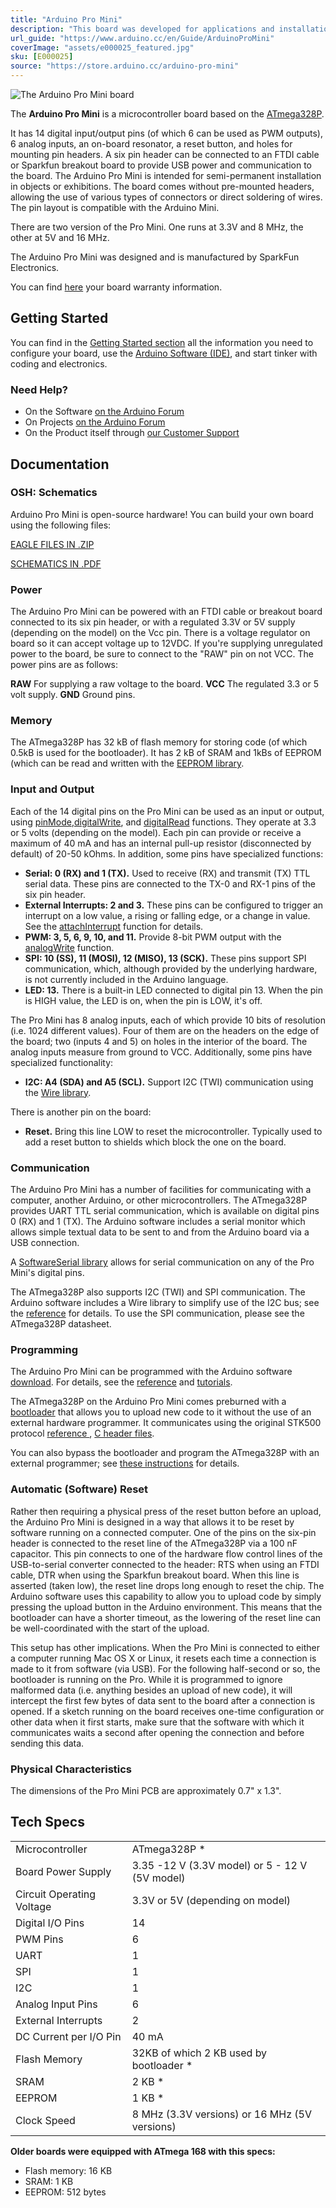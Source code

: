 ```yaml
---
title: "Arduino Pro Mini"
description: "This board was developed for applications and installations where space is premium and projects are made as permanent set ups. Small, available in 3.3 V and 5 V versions, powered by ATmega328P."
url_guide: "https://www.arduino.cc/en/Guide/ArduinoProMini"
coverImage: "assets/e000025_featured.jpg"
sku: [E000025]
source: "https://store.arduino.cc/arduino-pro-mini"
---
```


![The Arduino Pro Mini board](./assets/e000025_featured.jpg)

The **Arduino Pro Mini** is a microcontroller board based on the [ATmega328P](http://www.atmel.com/Images/Atmel-8271-8-bit-AVR-Microcontroller-ATmega48A-48PA-88A-88PA-168A-168PA-328-328P_datasheet.pdf).

It has 14 digital input/output pins (of which 6 can be used as PWM outputs), 6 analog inputs, an on-board resonator, a reset button, and holes for mounting pin headers. A six pin header can be connected to an FTDI cable or Sparkfun breakout board to provide USB power and communication to the board.
The Arduino Pro Mini is intended for semi-permanent installation in objects or exhibitions. The board comes without pre-mounted headers, allowing the use of various types of connectors or direct soldering of wires. The pin layout is compatible with the Arduino Mini.

There are two version of the Pro Mini. One runs at 3.3V and 8 MHz, the other at 5V and 16 MHz.

The Arduino Pro Mini was designed and is manufactured by SparkFun Electronics.

You can find [here](https://www.arduino.cc/en/Main/warranty) your board warranty information.

## Getting Started

You can find in the [Getting Started section](https://www.arduino.cc/en/Guide/ArduinoProMini) all the information you need to configure your board, use the [Arduino Software (IDE)](https://www.arduino.cc/en/Main/Software), and start tinker with coding and electronics.

### Need Help?

* On the Software [on the Arduino Forum](https://forum.arduino.cc/index.php?board=63.0)
* On Projects [on the Arduino Forum](https://forum.arduino.cc/index.php?board=3.0)
* On the Product itself through [our Customer Support](https://support.arduino.cc/hc)

## Documentation

### OSH: Schematics

Arduino Pro Mini is open-source hardware! You can build your own board using the following files:

[EAGLE FILES IN .ZIP](https://www.arduino.cc/en/uploads/Main/arduino-pro-mini-reference-design.zip)

[SCHEMATICS IN .PDF](https://www.arduino.cc/en/uploads/Main/Arduino-Pro-Mini-schematic.pdf)

### Power

The Arduino Pro Mini can be powered with an FTDI cable or breakout board connected to its six pin header, or with a regulated 3.3V or 5V supply (depending on the model) on the Vcc pin. There is a voltage regulator on board so it can accept voltage up to 12VDC. If you're supplying unregulated power to the board, be sure to connect to the "RAW" pin on not VCC.
The power pins are as follows:

**RAW** For supplying a raw voltage to the board.
**VCC** The regulated 3.3 or 5 volt supply.
**GND** Ground pins.

### Memory

The ATmega328P has 32 kB of flash memory for storing code (of which 0.5kB is used for the bootloader). It has 2 kB of SRAM and 1kBs of EEPROM (which can be read and written with the [EEPROM library](http://www.arduino.cc/en/Reference/EEPROM).

### Input and Output

Each of the 14 digital pins on the Pro Mini can be used as an input or output, using [pinMode](https://www.arduino.cc/reference/en/language/functions/digital-io/pinmode/),[digitalWrite](https://www.arduino.cc/reference/en/language/functions/digital-io/digitalwrite/), and [digitalRead](https://www.arduino.cc/reference/en/language/functions/digital-io/digitalread/) functions. They operate at 3.3 or 5 volts (depending on the model). Each pin can provide or receive a maximum of 40 mA and has an internal pull-up resistor (disconnected by default) of 20-50 kOhms. In addition, some pins have specialized functions:

* **Serial: 0 (RX) and 1 (TX).** Used to receive (RX) and transmit (TX) TTL serial data. These pins are connected to the TX-0 and RX-1 pins of the six pin header.
* **External Interrupts: 2 and 3.** These pins can be configured to trigger an interrupt on a low value, a rising or falling edge, or a change in value. See the [attachInterrupt](https://www.arduino.cc/reference/en/language/functions/external-interrupts/attachinterrupt/) function for details.
* **PWM: 3, 5, 6, 9, 10, and 11.** Provide 8-bit PWM output with the [analogWrite](https://www.arduino.cc/reference/en/language/functions/analog-io/analogwrite/) function.
* **SPI: 10 (SS), 11 (MOSI), 12 (MISO), 13 (SCK).** These pins support SPI communication, which, although provided by the underlying hardware, is not currently included in the Arduino language.
* **LED: 13.** There is a built-in LED connected to digital pin 13\. When the pin is HIGH value, the LED is on, when the pin is LOW, it's off.

The Pro Mini has 8 analog inputs, each of which provide 10 bits of resolution (i.e. 1024 different values). Four of them are on the headers on the edge of the board; two (inputs 4 and 5) on holes in the interior of the board. The analog inputs measure from ground to VCC. Additionally, some pins have specialized functionality:

* **I2C: A4 (SDA) and A5 (SCL).** Support I2C (TWI) communication using the [Wire library](https://www.arduino.cc/reference/en/language/functions/communication/wire/).

There is another pin on the board:

* **Reset.** Bring this line LOW to reset the microcontroller. Typically used to add a reset button to shields which block the one on the board.

### Communication

The Arduino Pro Mini has a number of facilities for communicating with a computer, another Arduino, or other microcontrollers. The ATmega328P provides UART TTL serial communication, which is available on digital pins 0 (RX) and 1 (TX). The Arduino software includes a serial monitor which allows simple textual data to be sent to and from the Arduino board via a USB connection.

A [SoftwareSerial library](http://www.arduino.cc/en/Reference/SoftwareSerial) allows for serial communication on any of the Pro Mini's digital pins.

The ATmega328P also supports I2C (TWI) and SPI communication. The Arduino software includes a Wire library to simplify use of the I2C bus; see the [reference](https://www.arduino.cc/reference/en/language/functions/communication/wire/) for details. To use the SPI communication, please see the ATmega328P datasheet.

### Programming

The Arduino Pro Mini can be programmed with the Arduino software [download](https://www.arduino.cc/en/software). For details, see the [reference](https://www.arduino.cc/reference/en/) and [tutorials](https://docs.arduino.cc/tutorials/).

The ATmega328P on the Arduino Pro Mini comes preburned with a [bootloader](https://docs.arduino.cc/hacking/software/Bootloader) that allows you to upload new code to it without the use of an external hardware programmer. It communicates using the original STK500 protocol [reference ](http://www.atmel.com/dyn/resources/prod*documents/doc2525.pdf), [C header files](http://www.atmel.com/dyn/resources/prod*documents/avr061.zip).

You can also bypass the bootloader and program the ATmega328P with an external programmer; see [these instructions](https://docs.arduino.cc/hacking/software/Programmer) for details.

### Automatic (Software) Reset

Rather then requiring a physical press of the reset button before an upload, the Arduino Pro Mini is designed in a way that allows it to be reset by software running on a connected computer. One of the pins on the six-pin header is connected to the reset line of the ATmega328P via a 100 nF capacitor. This pin connects to one of the hardware flow control lines of the USB-to-serial converter connected to the header: RTS when using an FTDI cable, DTR when using the Sparkfun breakout board. When this line is asserted (taken low), the reset line drops long enough to reset the chip. The Arduino software uses this capability to allow you to upload code by simply pressing the upload button in the Arduino environment. This means that the bootloader can have a shorter timeout, as the lowering of the reset line can be well-coordinated with the start of the upload.

This setup has other implications. When the Pro Mini is connected to either a computer running Mac OS X or Linux, it resets each time a connection is made to it from software (via USB). For the following half-second or so, the bootloader is running on the Pro. While it is programmed to ignore malformed data (i.e. anything besides an upload of new code), it will intercept the first few bytes of data sent to the board after a connection is opened. If a sketch running on the board receives one-time configuration or other data when it first starts, make sure that the software with which it communicates waits a second after opening the connection and before sending this data.

### Physical Characteristics

The dimensions of the Pro Mini PCB are approximately 0.7" x 1.3".

## Tech Specs

|                           |                                                |
| ------------------------- | ---------------------------------------------- |
| Microcontroller           | ATmega328P \*                                  |
| Board Power Supply        | 3.35 -12 V (3.3V model) or 5 - 12 V (5V model) |
| Circuit Operating Voltage | 3.3V or 5V (depending on model)                |
| Digital I/O Pins          | 14                                             |
| PWM Pins                  | 6                                              |
| UART                      | 1                                              |
| SPI                       | 1                                              |
| I2C                       | 1                                              |
| Analog Input Pins         | 6                                              |
| External Interrupts       | 2                                              |
| DC Current per I/O Pin    | 40 mA                                          |
| Flash Memory              | 32KB of which 2 KB used by bootloader \*       |
| SRAM                      | 2 KB \*                                        |
| EEPROM                    | 1 KB \*                                        |
| Clock Speed               | 8 MHz (3.3V versions) or 16 MHz (5V versions)  |

**Older boards were equipped with ATmega 168 with this specs:**

- Flash memory: 16 KB
- SRAM: 1 KB
- EEPROM: 512 bytes